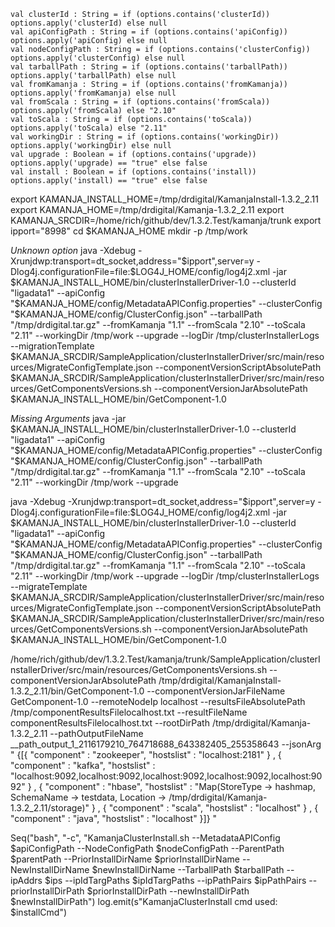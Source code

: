     val clusterId : String = if (options.contains('clusterId)) options.apply('clusterId) else null
    val apiConfigPath : String = if (options.contains('apiConfig)) options.apply('apiConfig) else null
    val nodeConfigPath : String = if (options.contains('clusterConfig)) options.apply('clusterConfig) else null
    val tarballPath : String = if (options.contains('tarballPath)) options.apply('tarballPath) else null
    val fromKamanja : String = if (options.contains('fromKamanja)) options.apply('fromKamanja) else null
    val fromScala : String = if (options.contains('fromScala)) options.apply('fromScala) else "2.10"
    val toScala : String = if (options.contains('toScala)) options.apply('toScala) else "2.11"
    val workingDir : String = if (options.contains('workingDir)) options.apply('workingDir) else null
    val upgrade : Boolean = if (options.contains('upgrade)) options.apply('upgrade) == "true" else false
    val install : Boolean = if (options.contains('install)) options.apply('install) == "true" else false



export KAMANJA_INSTALL_HOME=/tmp/drdigital/KamanjaInstall-1.3.2_2.11
export KAMANJA_HOME=/tmp/drdigital/Kamanja-1.3.2_2.11
export KAMANJA_SRCDIR=/home/rich/github/dev/1.3.2.Test/kamanja/trunk
export ipport="8998"
cd $KAMANJA_HOME
mkdir -p /tmp/work

*Unknown option*
java -Xdebug -Xrunjdwp:transport=dt_socket,address="$ipport",server=y -Dlog4j.configurationFile=file:$LOG4J_HOME/config/log4j2.xml -jar $KAMANJA_INSTALL_HOME/bin/clusterInstallerDriver-1.0  --clusterId "ligadata1" --apiConfig "$KAMANJA_HOME/config/MetadataAPIConfig.properties" --clusterConfig "$KAMANJA_HOME/config/ClusterConfig.json" --tarballPath "/tmp/drdigital.tar.gz" --fromKamanja "1.1" --fromScala "2.10" --toScala "2.11" --workingDir /tmp/work --upgrade  --logDir /tmp/clusterInstallerLogs --migrationTemplate $KAMANJA_SRCDIR/SampleApplication/clusterInstallerDriver/src/main/resources/MigrateConfigTemplate.json --componentVersionScriptAbsolutePath $KAMANJA_SRCDIR/SampleApplication/clusterInstallerDriver/src/main/resources/GetComponentsVersions.sh --componentVersionJarAbsolutePath $KAMANJA_INSTALL_HOME/bin/GetComponent-1.0


*Missing Arguments*
java -jar $KAMANJA_INSTALL_HOME/bin/clusterInstallerDriver-1.0  --clusterId "ligadata1" --apiConfig "$KAMANJA_HOME/config/MetadataAPIConfig.properties" --clusterConfig "$KAMANJA_HOME/config/ClusterConfig.json" --tarballPath "/tmp/drdigital.tar.gz" --fromKamanja "1.1" --fromScala "2.10" --toScala "2.11" --workingDir /tmp/work --upgrade  


java -Xdebug -Xrunjdwp:transport=dt_socket,address="$ipport",server=y -Dlog4j.configurationFile=file:$LOG4J_HOME/config/log4j2.xml -jar $KAMANJA_INSTALL_HOME/bin/clusterInstallerDriver-1.0  --clusterId "ligadata1" --apiConfig "$KAMANJA_HOME/config/MetadataAPIConfig.properties" --clusterConfig "$KAMANJA_HOME/config/ClusterConfig.json" --tarballPath "/tmp/drdigital.tar.gz" --fromKamanja "1.1" --fromScala "2.10" --toScala "2.11" --workingDir /tmp/work --upgrade  --logDir /tmp/clusterInstallerLogs --migrateTemplate $KAMANJA_SRCDIR/SampleApplication/clusterInstallerDriver/src/main/resources/MigrateConfigTemplate.json --componentVersionScriptAbsolutePath $KAMANJA_SRCDIR/SampleApplication/clusterInstallerDriver/src/main/resources/GetComponentsVersions.sh --componentVersionJarAbsolutePath $KAMANJA_INSTALL_HOME/bin/GetComponent-1.0


/home/rich/github/dev/1.3.2.Test/kamanja/trunk/SampleApplication/clusterInstallerDriver/src/main/resources/GetComponentsVersions.sh  --componentVersionJarAbsolutePath /tmp/drdigital/KamanjaInstall-1.3.2_2.11/bin/GetComponent-1.0 --componentVersionJarFileName GetComponent-1.0 --remoteNodeIp localhost --resultsFileAbsolutePath /tmp/componentResultsFilelocalhost.txt --resultFileName componentResultsFilelocalhost.txt --rootDirPath /tmp/drdigital/Kamanja-1.3.2_2.11 --pathOutputFileName __path_output_1_2116179210_764718688_643382405_255358643 --jsonArg " {[{ "component" : "zookeeper", "hostslist" : "localhost:2181" } , { "component" : "kafka", "hostslist" : "localhost:9092,localhost:9092,localhost:9092,localhost:9092,localhost:9092" } , { "component" : "hbase", "hostslist" : "Map(StoreType -> hashmap, SchemaName -> testdata, Location -> /tmp/drdigital/Kamanja-1.3.2_2.11/storage)" } , { "component" : "scala", "hostslist" : "localhost" } , { "component" : "java", "hostslist" : "localhost" }]}  "


Seq("bash", "-c", "KamanjaClusterInstall.sh  --MetadataAPIConfig $apiConfigPath --NodeConfigPath $nodeConfigPath --ParentPath $parentPath --PriorInstallDirName $priorInstallDirName --NewInstallDirName $newInstallDirName --TarballPath $tarballPath --ipAddrs $ips --ipIdTargPaths $ipIdTargPaths --ipPathPairs $ipPathPairs --priorInstallDirPath $priorInstallDirPath --newInstallDirPath $newInstallDirPath")
        log.emit(s"KamanjaClusterInstall cmd used: $installCmd")